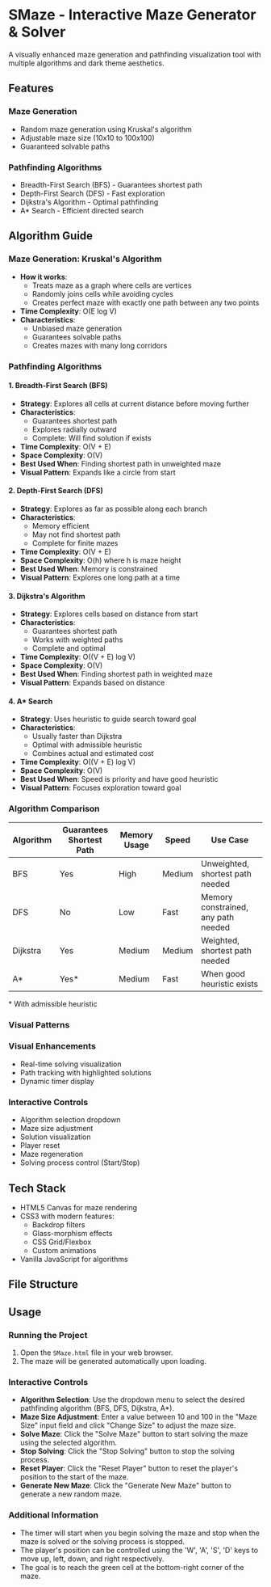 # SMaze - Interactive Maze Generator & Solver

A visually enhanced maze generation and pathfinding visualization tool with multiple algorithms and dark theme aesthetics.

## Features

### Maze Generation
- Random maze generation using Kruskal's algorithm
- Adjustable maze size (10x10 to 100x100)
- Guaranteed solvable paths

### Pathfinding Algorithms
- Breadth-First Search (BFS) - Guarantees shortest path
- Depth-First Search (DFS) - Fast exploration
- Dijkstra's Algorithm - Optimal pathfinding
- A* Search - Efficient directed search

## Algorithm Guide

### Maze Generation: Kruskal's Algorithm
- **How it works**: 
  - Treats maze as a graph where cells are vertices
  - Randomly joins cells while avoiding cycles
  - Creates perfect maze with exactly one path between any two points
- **Time Complexity**: O(E log V)
- **Characteristics**:
  - Unbiased maze generation
  - Guarantees solvable paths
  - Creates mazes with many long corridors

### Pathfinding Algorithms

#### 1. Breadth-First Search (BFS)
- **Strategy**: Explores all cells at current distance before moving further
- **Characteristics**:
  - Guarantees shortest path
  - Explores radially outward
  - Complete: Will find solution if exists
- **Time Complexity**: O(V + E)
- **Space Complexity**: O(V)
- **Best Used When**: Finding shortest path in unweighted maze
- **Visual Pattern**: Expands like a circle from start

#### 2. Depth-First Search (DFS)
- **Strategy**: Explores as far as possible along each branch
- **Characteristics**:
  - Memory efficient
  - May not find shortest path
  - Complete for finite mazes
- **Time Complexity**: O(V + E)
- **Space Complexity**: O(h) where h is maze height
- **Best Used When**: Memory is constrained
- **Visual Pattern**: Explores one long path at a time

#### 3. Dijkstra's Algorithm
- **Strategy**: Explores cells based on distance from start
- **Characteristics**:
  - Guarantees shortest path
  - Works with weighted paths
  - Complete and optimal
- **Time Complexity**: O((V + E) log V)
- **Space Complexity**: O(V)
- **Best Used When**: Finding shortest path in weighted maze
- **Visual Pattern**: Expands based on distance

#### 4. A* Search
- **Strategy**: Uses heuristic to guide search toward goal
- **Characteristics**:
  - Usually faster than Dijkstra
  - Optimal with admissible heuristic
  - Combines actual and estimated cost
- **Time Complexity**: O((V + E) log V)
- **Space Complexity**: O(V)
- **Best Used When**: Speed is priority and have good heuristic
- **Visual Pattern**: Focuses exploration toward goal

### Algorithm Comparison

| Algorithm | Guarantees Shortest Path | Memory Usage | Speed | Use Case |
|-----------|-------------------------|--------------|-------|-----------|
| BFS | Yes | High | Medium | Unweighted, shortest path needed |
| DFS | No | Low | Fast | Memory constrained, any path needed |
| Dijkstra | Yes | Medium | Medium | Weighted, shortest path needed |
| A* | Yes* | Medium | Fast | When good heuristic exists |

\* With admissible heuristic

### Visual Patterns

### Visual Enhancements
- Real-time solving visualization
- Path tracking with highlighted solutions
- Dynamic timer display

### Interactive Controls
- Algorithm selection dropdown
- Maze size adjustment
- Solution visualization
- Player reset
- Maze regeneration
- Solving process control (Start/Stop)

## Tech Stack
- HTML5 Canvas for maze rendering
- CSS3 with modern features:
  - Backdrop filters
  - Glass-morphism effects
  - CSS Grid/Flexbox
  - Custom animations
- Vanilla JavaScript for algorithms

## File Structure

## Usage

### Running the Project
1. Open the `SMaze.html` file in your web browser.
2. The maze will be generated automatically upon loading.

### Interactive Controls
- **Algorithm Selection**: Use the dropdown menu to select the desired pathfinding algorithm (BFS, DFS, Dijkstra, A*).
- **Maze Size Adjustment**: Enter a value between 10 and 100 in the "Maze Size" input field and click "Change Size" to adjust the maze size.
- **Solve Maze**: Click the "Solve Maze" button to start solving the maze using the selected algorithm.
- **Stop Solving**: Click the "Stop Solving" button to stop the solving process.
- **Reset Player**: Click the "Reset Player" button to reset the player's position to the start of the maze.
- **Generate New Maze**: Click the "Generate New Maze" button to generate a new random maze.

### Additional Information
- The timer will start when you begin solving the maze and stop when the maze is solved or the solving process is stopped.
- The player's position can be controlled using the 'W', 'A', 'S', 'D' keys to move up, left, down, and right respectively.
- The goal is to reach the green cell at the bottom-right corner of the maze.
